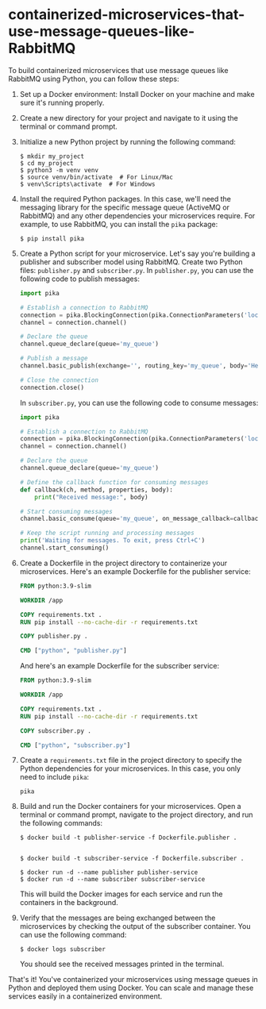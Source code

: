 # containerized-microservices-that-use-message-queues-like-RabbitMQ
To build containerized microservices that use message queues like  RabbitMQ using Python, you can follow these steps:

1. Set up a Docker environment: Install Docker on your machine and make sure it's running properly.

2. Create a new directory for your project and navigate to it using the terminal or command prompt.

3. Initialize a new Python project by running the following command:
   ```shell
   $ mkdir my_project
   $ cd my_project
   $ python3 -m venv venv
   $ source venv/bin/activate  # For Linux/Mac
   $ venv\Scripts\activate  # For Windows
   ```

4. Install the required Python packages. In this case, we'll need the messaging library for the specific message queue (ActiveMQ or RabbitMQ) and any other dependencies your microservices require. For example, to use RabbitMQ, you can install the `pika` package:
   ```shell
   $ pip install pika
   ```

5. Create a Python script for your microservice. Let's say you're building a publisher and subscriber model using RabbitMQ. Create two Python files: `publisher.py` and `subscriber.py`. In `publisher.py`, you can use the following code to publish messages:
   ```python
   import pika

   # Establish a connection to RabbitMQ
   connection = pika.BlockingConnection(pika.ConnectionParameters('localhost'))
   channel = connection.channel()

   # Declare the queue
   channel.queue_declare(queue='my_queue')

   # Publish a message
   channel.basic_publish(exchange='', routing_key='my_queue', body='Hello, RabbitMQ!')

   # Close the connection
   connection.close()
   ```

   In `subscriber.py`, you can use the following code to consume messages:
   ```python
   import pika

   # Establish a connection to RabbitMQ
   connection = pika.BlockingConnection(pika.ConnectionParameters('localhost'))
   channel = connection.channel()

   # Declare the queue
   channel.queue_declare(queue='my_queue')

   # Define the callback function for consuming messages
   def callback(ch, method, properties, body):
       print("Received message:", body)

   # Start consuming messages
   channel.basic_consume(queue='my_queue', on_message_callback=callback, auto_ack=True)

   # Keep the script running and processing messages
   print('Waiting for messages. To exit, press Ctrl+C')
   channel.start_consuming()
   ```

6. Create a Dockerfile in the project directory to containerize your microservices. Here's an example Dockerfile for the publisher service:
   ```Dockerfile
   FROM python:3.9-slim

   WORKDIR /app

   COPY requirements.txt .
   RUN pip install --no-cache-dir -r requirements.txt

   COPY publisher.py .

   CMD ["python", "publisher.py"]
   ```

   And here's an example Dockerfile for the subscriber service:
   ```Dockerfile
   FROM python:3.9-slim

   WORKDIR /app

   COPY requirements.txt .
   RUN pip install --no-cache-dir -r requirements.txt

   COPY subscriber.py .

   CMD ["python", "subscriber.py"]
   ```

7. Create a `requirements.txt` file in the project directory to specify the Python dependencies for your microservices. In this case, you only need to include `pika`:
   ```
   pika
   ```

8. Build and run the Docker containers for your microservices. Open a terminal or command prompt, navigate to the project directory, and run the following commands:
   ```shell
   $ docker build -t publisher-service -f Dockerfile.publisher .


   $ docker build -t subscriber-service -f Dockerfile.subscriber .

   $ docker run -d --name publisher publisher-service
   $ docker run -d --name subscriber subscriber-service
   ```

   This will build the Docker images for each service and run the containers in the background.

9. Verify that the messages are being exchanged between the microservices by checking the output of the subscriber container. You can use the following command:
   ```shell
   $ docker logs subscriber
   ```

   You should see the received messages printed in the terminal.

That's it! You've containerized your microservices using message queues in Python and deployed them using Docker. You can scale and manage these services easily in a containerized environment.
